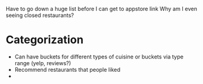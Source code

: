 Have to go down a huge list before I can get to appstore link
Why am I even seeing closed restaurants?

# Categorization

* Can have buckets for different types of cuisine or buckets via type range (yelp, reviews?)
* Recommend restaurants that people liked
* 
